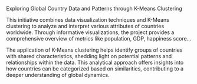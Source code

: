 Exploring Global Country Data and Patterns through K-Means Clustering 

This initiative combines data visualization techniques and K-Means clustering to analyze and interpret various attributes of countries worldwide. Through informative visualizations, the project provides a comprehensive overview of metrics like population, GDP, happiness score...

The application of K-Means clustering helps identify groups of countries with shared characteristics, shedding light on potential patterns and relationships within the data. This analytical approach offers insights into how countries can be categorized based on similarities, contributing to a deeper understanding of global dynamics.